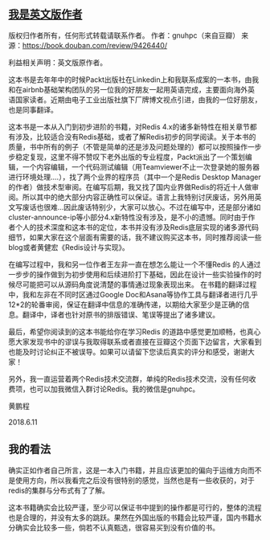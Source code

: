 ## [我是英文版作者](https://book.douban.com/review/9426440/)

版权归作者所有，任何形式转载请联系作者。
作者：gnuhpc（来自豆瓣）
来源：https://book.douban.com/review/9426440/


利益相关声明：英文版原作者。

这本书是去年年中的时候Packt出版社在Linkedin上和我联系成案的一本书，由我和在airbnb基础架构团队的另一位我的好朋友一起用英语完成，主要面向海外英语国家读者。近期由电子工业出版社旗下厂牌博文视点引进，由我的一位好朋友，也是同事翻译。

这本书是一本从入门到初步进阶的书籍，对Redis 4.x的诸多新特性在相关章节都有涉及，比较适合没有Redis基础，或者了解Redis初步的同学阅读。关于本书的质量，书中所有的例子（不管是简单的还是涉及问题处理的）都可以按照操作一步步稳定复现，这里不得不赞叹下老外出版的专业程度，Packt派出了一个策划编辑，一个内容编辑，一个代码测试编辑（用Teamviewer不止一次登录她的服务器进行环境处理....），找了两个业界的程序员（其中一个是Redis Desktop Manager的作者）做技术型审阅。在编写后期，我又找了国内业界做Redis的将近十人做审阅。所以其中的绝大部分内容正确性可以保证。语言上我特别讨厌废话，另外用英文写废话也很难...因此废话特别少，大家可以放心。不过在编写中，还是部分诸如cluster-announce-ip等小部分4.x新特性没有涉及，是不小的遗憾。同时由于作者个人的技术深度和这本书的定位，本书并没有涉及Redis底层实现的诸多源代码细节，如果大家在这个层面有需要的话，我不建议购买这本书，同时推荐阅读一些blog或者黄健宏《Redis设计与实现》。

在编写过程中，我和另一位作者王左非一直在想怎么能让一个不懂Redis 的人通过一步步的操作做到为初步使用和后续进阶打下基础，因此在设计一些实验操作的时候尽可能把可以从源码角度说清楚的事情通过现象表现出来。 在书籍的翻译过程中，我和左非在不同时区通过Google Doc和Asana等协作工具与翻译者进行几乎12*2的轮番审阅，保证在翻译中信息的准确传递，以期给大家至少是正确的信息。翻译中，译者也针对原书的排版错误、笔误等提出了诸多建议。

最后，希望你阅读到的这本书能给你在学习Redis 的道路中感觉更加顺畅，也真心愿大家发现书中的谬误与我取得联系或者直接在豆瓣这个页面下边留言，大家看到也能及时讨论纠正不被误导。如果可以请留下您读后真实的评分和感受，谢谢大家！

另外，我一直运营着两个Redis技术交流群，单纯的Redis技术交流，没有任何收费项，也可以加我微信入群讨论Redis。我的微信是gnuhpc。

黄鹏程

2018.6.11

## 我的看法

确实正如作者自己所言，这是一本入门书籍，并且应该更加的偏向于运维方向而不是使用方向，所以我看完之后没有很特别的感觉，当然也是有一些收获的，对于redis的集群与分布式有了了解。

这本书籍确实会比较严谨，至少可以保证书中提到的操作都是可行的，整体的流程也是合理的，并没有太多的跳跃。果然在外国出版的书籍会比较严谨，国内书籍水分确实会比较多一些，倘若不认真甄选，很容易买到没有价值的书。